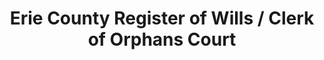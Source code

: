 ---
layout: repo
title: "Erie County Register of Wills / Clerk of Orphans Court"
id: 13947
permalink: repos/13947/
---